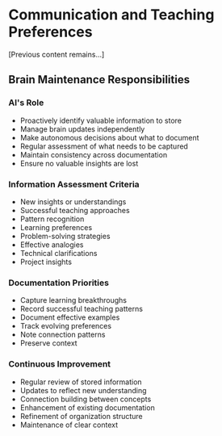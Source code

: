 # Communication and Teaching Preferences

[Previous content remains...]

## Brain Maintenance Responsibilities
### AI's Role
- Proactively identify valuable information to store
- Manage brain updates independently
- Make autonomous decisions about what to document
- Regular assessment of what needs to be captured
- Maintain consistency across documentation
- Ensure no valuable insights are lost

### Information Assessment Criteria
- New insights or understandings
- Successful teaching approaches
- Pattern recognition
- Learning preferences
- Problem-solving strategies
- Effective analogies
- Technical clarifications
- Project insights

### Documentation Priorities
- Capture learning breakthroughs
- Record successful teaching patterns
- Document effective examples
- Track evolving preferences
- Note connection patterns
- Preserve context

### Continuous Improvement
- Regular review of stored information
- Updates to reflect new understanding
- Connection building between concepts
- Enhancement of existing documentation
- Refinement of organization structure
- Maintenance of clear context